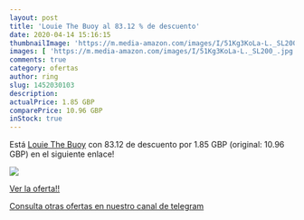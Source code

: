 ```yaml
---
layout: post
title: 'Louie The Buoy al 83.12 % de descuento'
date: 2020-04-14 15:16:15
thumbnailImage: 'https://m.media-amazon.com/images/I/51Kg3KoLa-L._SL200_.jpg'
images: [ 'https://m.media-amazon.com/images/I/51Kg3KoLa-L._SL200_.jpg' ]
comments: true
category: ofertas
author: ring
slug: 1452030103
description:
actualPrice: 1.85 GBP
comparePrice: 10.96 GBP
inStock: true
---
```


Está [Louie The Buoy](https://www.amazon.co.uk/dp/1452030103/?tag=redken01-21) con 83.12 de descuento por 1.85 GBP (original: 10.96 GBP) en el siguiente enlace!

[![](https://m.media-amazon.com/images/I/51Kg3KoLa-L._SL200_.jpg)](https://www.amazon.co.uk/dp/1452030103/?tag=redken01-21)

[Ver la oferta!!](https://www.amazon.co.uk/dp/1452030103/?tag=redken01-21)

[Consulta otras ofertas en nuestro canal de telegram](https://t.me/s/ofertas25)
